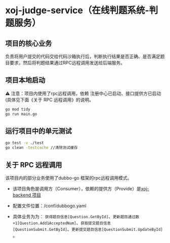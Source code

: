 # xoj-judge-service（在线判题系统-判题服务）

## 项目的核心业务

负责将用户提交的代码交给代码沙箱执行后，判断执行结果是否正确、是否满足题目要求，然后将判题结果通过RPC远程调用发送给后端服务。

## 项目本地启动

⚠️ 注意：项目内使用了rpc远程调用，依赖 注册中心已启动、接口提供方已启动(具体见下面《关于 RPC 远程调用》的说明。

```cmd
go mod tidy
go run main.go
```

## 运行项目中的单元测试

```bash
go test -v ./test
go clean -testcache //清除测试缓存
```

## 关于 RPC 远程调用

该项目内的部分业务使用了dubbo-go 框架的rpc远程调用模式。

* 该项目角色是调用方（Consumer），依赖的提供方（Provide）是[xoj-backend 项目](https://github.com/xiaoxiongmao5/xoj-backend)

* 配置文件位置：/conf/dubbogo.yaml

* 具体业务为为： `获得题目信息[Question.GetById]`、`更新题目通过数+1[Question.Add1AcceptedNum]`、`获取提交题目信息[QuestionSubmit.GetById]`、`更新提交题目信息[QuestionSubmit.UpdateById]` 。
